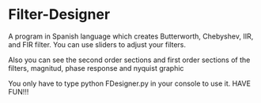# Filter-Designer
A program in Spanish language which creates Butterworth, Chebyshev, IIR, and FIR filter. You can use sliders to adjust your filters. 

Also you can see the second order sections and first order sections of the filters, magnitud, phase response and nyquist graphic

You only have to type python FDesigner.py in your console to use it. HAVE FUN!!!
